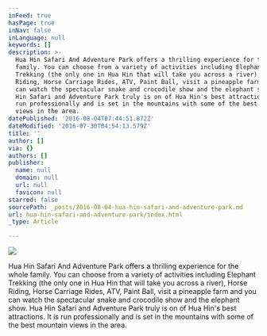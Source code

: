 ```yaml
---
inFeed: true
hasPage: true
inNav: false
inLanguage: null
keywords: []
description: >-
  Hua Hin Safari And Adventure Park offers a thrilling experience for the whole
  family. You can choose from a variety of activities including Elephant
  Trekking (the only one in Hua Hin that will take you across a river), Horse
  Riding, Horse Carriage Rides, ATV, Paint Ball, visit a pineapple farm and you
  can watch the spectacular snake and crocodile show and the elephant show. Hua
  Hin Safari and Adventure Park truly is on of Hua Hin's best attractions. It is
  run professionally and is set in the mountains with some of the best mountain
  views in the area.
datePublished: '2016-08-04T07:44:51.872Z'
dateModified: '2016-07-30T04:54:13.579Z'
title: ''
author: []
via: {}
authors: []
publisher:
  name: null
  domain: null
  url: null
  favicon: null
starred: false
sourcePath: _posts/2016-08-04-hua-hin-safari-and-adventure-park.md
url: hua-hin-safari-and-adventure-park/index.html
_type: Article

---
```

![](https://the-grid-user-content.s3-us-west-2.amazonaws.com/7ba6bb3d-b4a8-4bff-8af4-d8d39f8ac6a5.jpg)

Hua Hin Safari And Adventure Park offers a thrilling experience for the whole family. You can choose from a variety of activities including Elephant Trekking (the only one in Hua Hin that will take you across a river), Horse Riding, Horse Carriage Rides, ATV, Paint Ball, visit a pineapple farm and you can watch the spectacular snake and crocodile show and the elephant show. Hua Hin Safari and Adventure Park truly is on of Hua Hin's best attractions. It is run professionally and is set in the mountains with some of the best mountain views in the area.